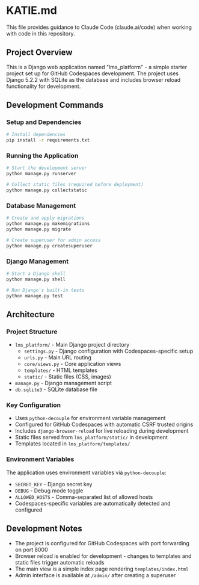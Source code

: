 # KATIE.md

This file provides guidance to Claude Code (claude.ai/code) when working with code in this repository.

## Project Overview

This is a Django web application named "lms_platform" - a simple starter project set up for GitHub Codespaces development. The project uses Django 5.2.2 with SQLite as the database and includes browser reload functionality for development.

## Development Commands

### Setup and Dependencies
```bash
# Install dependencies
pip install -r requirements.txt
```

### Running the Application
```bash
# Start the development server
python manage.py runserver

# Collect static files (required before deployment)
python manage.py collectstatic
```

### Database Management
```bash
# Create and apply migrations
python manage.py makemigrations
python manage.py migrate

# Create superuser for admin access
python manage.py createsuperuser
```

### Django Management
```bash
# Start a Django shell
python manage.py shell

# Run Django's built-in tests
python manage.py test
```

## Architecture

### Project Structure
- `lms_platform/` - Main Django project directory
  - `settings.py` - Django configuration with Codespaces-specific setup
  - `urls.py` - Main URL routing
  - `core/views.py` - Core application views
  - `templates/` - HTML templates
  - `static/` - Static files (CSS, images)
- `manage.py` - Django management script
- `db.sqlite3` - SQLite database file

### Key Configuration
- Uses `python-decouple` for environment variable management
- Configured for GitHub Codespaces with automatic CSRF trusted origins
- Includes `django-browser-reload` for live reloading during development
- Static files served from `lms_platform/static/` in development
- Templates located in `lms_platform/templates/`

### Environment Variables
The application uses environment variables via `python-decouple`:
- `SECRET_KEY` - Django secret key
- `DEBUG` - Debug mode toggle
- `ALLOWED_HOSTS` - Comma-separated list of allowed hosts
- Codespaces-specific variables are automatically detected and configured

## Development Notes

- The project is configured for GitHub Codespaces with port forwarding on port 8000
- Browser reload is enabled for development - changes to templates and static files trigger automatic reloads
- The main view is a simple index page rendering `templates/index.html`
- Admin interface is available at `/admin/` after creating a superuser